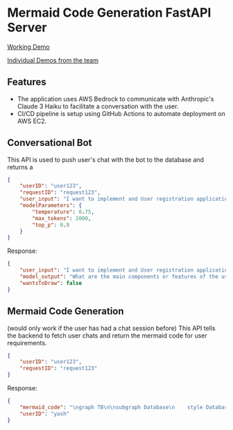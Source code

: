 # Mermaid Code Generation FastAPI Server

[Working Demo](https://fab-team.xyz/chat-interface)

[Individual Demos from the team](https://drive.google.com/drive/folders/1-P_toKdJ-SRMLXh0ZMZMdOPXgWeuQkkU?usp=sharing)

## Features
- The application uses AWS Bedrock to communicate with Anthropic's Claude 3 Haiku to facilitate a conversation with the user.
- CI/CD pipeline is setup using GitHub Actions to automate deployment on AWS EC2.


## Conversational Bot

This API is used to push user's chat with the bot to the database and returns a 
```json
{
    "userID": "user123",
    "requestID": "request123",
    "user_input": "I want to implement and User registration application for my club",
    "modelParameters": {
        "temperature": 0.75,
        "max_tokens": 2000,
        "top_p": 0.9
    }
}
```
Response:
```json
{
    "user_input": "I want to implement and User registration application for my club",
    "model_output": "What are the main components or features of the user registration application?",
    "wantsToDraw": false
}
```

## Mermaid Code Generation


(would only work if the user has had a chat session before)
This API tells the backend to fetch user chats and return the mermaid code for user requirements.

```json
{
    "userID": "user123",
    "requestID": "request123"
}
```
Response:
```json
{
    "mermaid_code": "\ngraph TB\n\nsubgraph Database\n    style Database fill:#9370DB,stroke:#333,stroke-width:2px\n    DB[PostgreSQL Database]\nend\n\nsubgraph Server\n    style Server fill:#87CEEB,stroke:#333,stroke-width:2px\n    APP[User Registration Application Server]\nend\n\nsubgraph Authentication\n    style Authentication fill:#FFA07A,stroke:#333,stroke-width:2px\n    AUTH[Authentication Service]\n    MFA[Multi-Factor Authentication]\nend\n\nsubgraph User Profile\n    style \"User Profile\" fill:#90EE90,stroke:#333,stroke-width:2px\n    PROFILE[User Profile Management]\nend\n\nsubgraph Registration\n    style Registration fill:#FFD700,stroke:#333,stroke-width:2px\n    REG[Registration Workflow]\n    EMAIL[Email Verification]\n    CONSENT[Consent Management]\nend\n\nsubgraph Security\n    style Security fill:#FF6347,stroke:#333,stroke-width:2px\n    ENCRYPT[Data Encryption]\n    POLICY[Data Protection Policies]\n    COMPLIANCE[Regulatory Compliance]\nend\n\nsubgraph Cloud\n    style Cloud fill:#ADD8E6,stroke:#333,stroke-width:2px\n    AWS[AWS Cloud Services]\nend\n\nDB --> APP\nAPP --> AUTH\nAUTH --> MFA\nAPP --> PROFILE\nREG --> EMAIL\nREG --> CONSENT\nAPP --> ENCRYPT\nAPP --> POLICY\nAPP --> COMPLIANCE\nAPP --> AWS\n",
    "userID": "yash"
}
```

